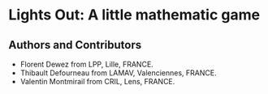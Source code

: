 # Lights Out: A little mathematic game


## Authors and Contributors

* Florent Dewez from LPP, Lille, FRANCE.
* Thibault Defourneau from LAMAV, Valenciennes, FRANCE.
* Valentin Montmirail from CRIL, Lens, FRANCE.
